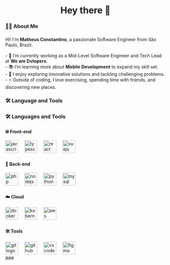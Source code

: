 <h1 align="center">Hey there 👋</h1>

###

<h3 align="left">👨‍💻 About Me</h3>

###

<p align="left">
  Hi! I'm <b>Matheus Constantino</b>, a passionate Software Engineer from São Paulo, Brazil.<br><br>
  - 🔭 I’m currently working as a Mid-Level Software Engineer and Tech Lead at <b>We are Dvlopers</b>.<br>
  - 📚 I’m learning more about <b>Mobile Development</b> to expand my skill set.<br>
  - 🚀 I enjoy exploring innovative solutions and tackling challenging problems.<br>
  - ⚡ Outside of coding, I love exercising, spending time with friends, and discovering new places.
</p>

###

<h3 align="left">🛠 Language and Tools</h3>

###

<h3 align="left">🛠 Languages and Tools</h3>

###

<h4 align="left">🌐 Front-end</h4>

<div align="left">
  <img src="https://cdn.jsdelivr.net/gh/devicons/devicon/icons/javascript/javascript-plain.svg" height="40" alt="javascript logo" />
  <img width="12" />
  <img src="https://cdn.jsdelivr.net/gh/devicons/devicon/icons/typescript/typescript-plain.svg" height="40" alt="typescript logo" />
  <img width="12" />
  <img src="https://cdn.jsdelivr.net/gh/devicons/devicon/icons/react/react-original.svg" height="40" alt="react logo" />
  <img width="12" />
  <img src="https://cdn.jsdelivr.net/gh/devicons/devicon/icons/vuejs/vuejs-original.svg" height="40" alt="vuejs logo" />
</div>

###

<h4 align="left">🔧 Back-end</h4>

<div align="left">
  <img src="https://cdn.jsdelivr.net/gh/devicons/devicon/icons/php/php-plain.svg" height="40" alt="php logo" />
  <img width="12" />
  <img src="https://cdn.jsdelivr.net/gh/devicons/devicon/icons/nodejs/nodejs-plain.svg" height="40" alt="nodejs logo" />
  <img width="12" />
  <img src="https://cdn.jsdelivr.net/gh/devicons/devicon/icons/python/python-plain.svg" height="40" alt="python logo" />
  <img width="12" />
  <img src="https://cdn.jsdelivr.net/gh/devicons/devicon/icons/mysql/mysql-original-wordmark.svg" height="40" alt="mysql logo" />
</div>

###

<h4 align="left">☁️ Cloud</h4>

<div align="left">
  <img src="https://cdn.jsdelivr.net/gh/devicons/devicon/icons/docker/docker-plain-wordmark.svg" height="40" alt="docker logo" />
  <img width="12" />
  <img src="https://cdn.jsdelivr.net/gh/devicons/devicon/icons/kubernetes/kubernetes-plain.svg" height="40" alt="kubernetes logo" />
  <img width="12" />
  <img src="https://cdn.jsdelivr.net/gh/devicons/devicon/icons/amazonwebservices/amazonwebservices-original-wordmark.svg" height="40" alt="aws logo" />
</div>

###

<h4 align="left">🛠 Tools</h4>

<div align="left">
  <img src="https://cdn.jsdelivr.net/gh/devicons/devicon/icons/git/git-plain.svg" height="40" alt="git logo" />
  <img width="12" />
  <img src="https://cdn.jsdelivr.net/gh/devicons/devicon/icons/github/github-original.svg" height="40" alt="github logo" />
  <img width="12" />
  <img src="https://cdn.jsdelivr.net/gh/devicons/devicon/icons/vscode/vscode-original.svg" height="40" alt="vscode logo" />
  <img width="12" />
  <img src="https://cdn.jsdelivr.net/gh/devicons/devicon/icons/figma/figma-original.svg" height="40" alt="figma logo" />
</div>
###

